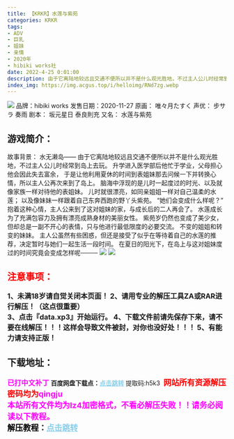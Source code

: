 ```yaml
---
title: 【KRKR】水莲与紫苑
categories: KRKR
tags:
- ADV
- 巨乳
- 姐妹
- 亲情
- 2020年
- hibiki works社
date: 2022-4-25 0:01:00
description: 由于它离陆地较远且交通不便所以并不是什么观光胜地，不过主人公儿时经常到岛上去玩。升学进入医学部后他忙于学业，父母担心他会因此失去富余，于是让他利用夏休的时间到表姐妹那去问候一下并转换心情，所以主人公再次来到了岛上。
index_img: https://img.acgus.top/i/helloimg/RNd7zg.webp
---
```

![](https://img.acgus.top/i/helloimg/RNd7zg.webp)
品牌：hibiki works
发售日期：2020-11-27
原画： 唯々月たすく
声优： 步サラ 奏雨
剧本： 坂元星日 泰良則充
又名： 水莲与紫苑

## 游戏简介：
故事背景：
水无濑岛——
由于它离陆地较远且交通不便所以并不是什么观光胜地，不过主人公儿时经常到岛上去玩。
升学进入医学部后他忙于学业，父母担心他会因此失去富余，
于是让他利用夏休的时间到表姐妹那去问候一下并转换心情，所以主人公再次来到了岛上。
脑海中浮现的是儿时一起度过的时光、以及就像家族一样对待他的表姐妹。
儿时就很漂亮，如同亲姐姐一样对自己温柔的水莲；
以及像妹妹一样跟着自己东奔西跑的野丫头紫苑。
“她们会变成什么样呢？”
抱着这种心情，主人公来到了这对姐妹的家，与成长后的二人再会了。
水莲成长为了充满包容力及拥有漂亮成熟身材的美丽女性。
紫苑岁仍然也变成了美少女，但却总是一副不开心的表情，只与他进行最低限度的必要交流。
不变的姐姐和转变的妹妹。
主人公虽然有些困惑，但还是接受了似乎在等待着自己的水莲的推荐，决定暂时与她们一起生活一段时间。
在夏日的阳光下，在岛上与这对姐妹度过的时间究竟会变成怎样呢────
![](https://img.acgus.top/i/helloimg/RNdpF9.webp)
![](https://img.acgus.top/i/helloimg/RNdznX.webp)



## <font color=#FF0000 >注意事项：</font>
<font size=3><b>1、未满18岁请自觉关闭本页面！
2、请用专业的解压工具ZA或RAR进行解压！（这点很重要）           
3、点击『data.xp3』开始运行。
4、下载文件前请先保存下来，请不要在线解压！！！这样会导致文件被封，对你也没好处！！！
5、有能力请支持正版！</b></font>

## 下载地址：
<font color=#FF00FF size=3><b>已打中文补丁</b></font>
<b>百度网盘下载点：</b><a href="https://pan.baidu.com/s/1wOE_RNoBjFtzG9GZ6KcKIQ?pwd=h5k3" style="color: #87CEEB;"><b>点击跳转</b></a> 提取码:h5k3
<a style="padding: 0" href="https://post.qingju.org/AD/"><img style="max-width:100%" src="https://img.acgus.top/i/2024/07/478f689b8021d8d499ab43d21acf137a.gif" alt=""></a>
<b><font color=#FF0000 size=4>网站所有资源解压密码均为</b></font><b><font color=#FF00FF size=4>qingju</font><font color=#FF0000 ></font></b><br><b><font color=#FF00FF size=4>本站所有文件均为lz4加密格式，不看必解压失败！！请务必阅读以下教程。</b></font><br><b><font color=#000 size=4>解压教程：</b><a href="https://post.qingju.org/tutorial/000/" style="color: #87CEEB;"><b>点击跳转</b></a>
